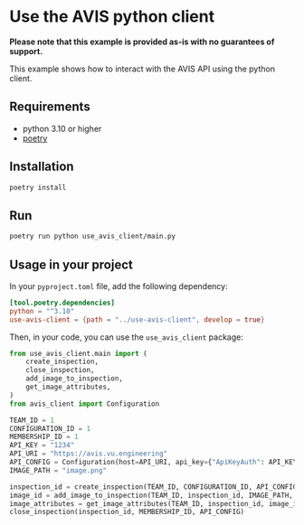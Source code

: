 # Use the AVIS python client

**Please note that this example is provided as-is with no guarantees of support.**

This example shows how to interact with the AVIS API using the python client.

## Requirements
* python 3.10 or higher
* [poetry](https://python-poetry.org/)

## Installation
```bash
poetry install
```

## Run
```bash
poetry run python use_avis_client/main.py
```

## Usage in your project

In your `pyproject.toml` file, add the following dependency:

```toml
[tool.poetry.dependencies]
python = "^3.10"
use-avis-client = {path = "../use-avis-client", develop = true}
```

Then, in your code, you can use the `use_avis_client` package:

```python
from use_avis_client.main import (
    create_inspection,
    close_inspection,
    add_image_to_inspection,
    get_image_attributes,
)
from avis_client import Configuration

TEAM_ID = 1
CONFIGURATION_ID = 1
MEMBERSHIP_ID = 1
API_KEY = "1234"
API_URI = "https://avis.vu.engineering"
API_CONFIG = Configuration(host=API_URI, api_key={"ApiKeyAuth": API_KEY})
IMAGE_PATH = "image.png"

inspection_id = create_inspection(TEAM_ID, CONFIGURATION_ID, API_CONFIG)
image_id = add_image_to_inspection(TEAM_ID, inspection_id, IMAGE_PATH, API_CONFIG)
image_attributes = get_image_attributes(TEAM_ID, inspection_id, image_id, API_CONFIG)
close_inspection(inspection_id, MEMBERSHIP_ID, API_CONFIG)
```
